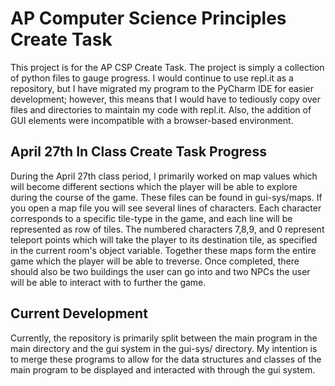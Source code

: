 # AP Computer Science Principles Create Task

This project is for the AP CSP Create Task. The project is simply a collection of python files to gauge progress. I would continue to use repl.it as a repository, but I have migrated my program to the PyCharm IDE for easier development; however, this means that I would have to tediously copy over files and directories to maintain my code with repl.it. Also, the addition of GUI elements were incompatible with a browser-based environment. 

## April 27th In Class Create Task Progress

During the April 27th class period, I primarily worked on map values which will become different sections which the player will be able to explore during the course of the game. These files can be found in gui-sys/maps. If you open a map file you will see several lines of characters. Each character corresponds to a specific tile-type in the game, and each line will be represented as row of tiles. The numbered characters 7,8,9, and 0 represent teleport points which will take the player to its destination tile, as specified in the current room's object variable. Together these maps form the entire game which the player will be able to treverse. Once completed, there should also be two buildings the user can go into and two NPCs the user will be able to interact with to further the game.

## Current Development

Currently, the repository is primarily split between the main program in the main directory and the gui system in the gui-sys/ directory. My intention is to merge these programs to allow for the data structures and classes of the main program to be displayed and interacted with through the gui system.
